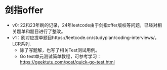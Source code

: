 # 剑指offer
- v0: 22和23年刷的记录，24年leetcode由于剑指offer版权等问题，已经对相关题单和题目进行了整改。
- v1：刷对应提单题目https://leetcode.cn/studyplan/coding-interviews/，LCR系列.
  - 除了写题解，也写了相关Test测试用例。
  - Go test单元测试简单教程，可参考学习：https://geektutu.com/post/quick-go-test.html